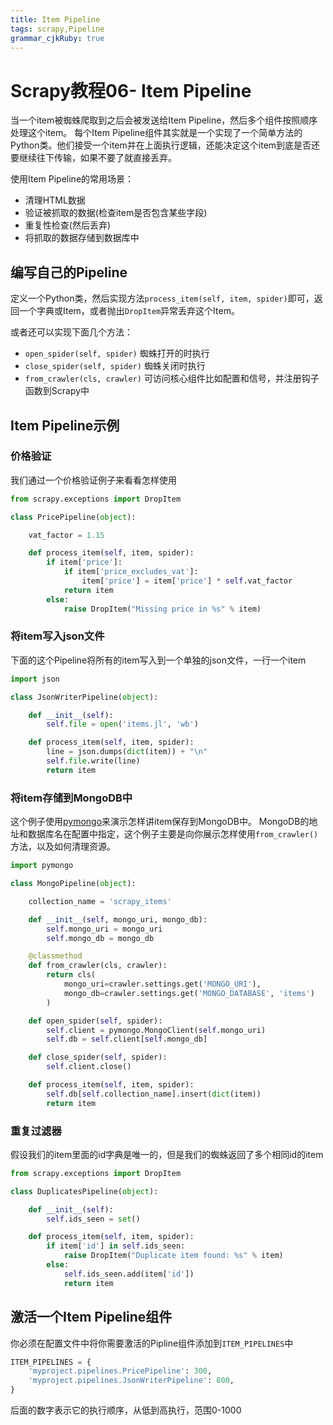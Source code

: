 ```yaml
---
title: Item Pipeline
tags: scrapy,Pipeline
grammar_cjkRuby: true
---
```

# Scrapy教程06- Item Pipeline

当一个item被蜘蛛爬取到之后会被发送给Item Pipeline，然后多个组件按照顺序处理这个item。
每个Item Pipeline组件其实就是一个实现了一个简单方法的Python类。他们接受一个item并在上面执行逻辑，还能决定这个item到底是否还要继续往下传输，如果不要了就直接丢弃。

使用Item Pipeline的常用场景：

* 清理HTML数据
* 验证被抓取的数据(检查item是否包含某些字段)
* 重复性检查(然后丢弃)
* 将抓取的数据存储到数据库中

## 编写自己的Pipeline
定义一个Python类，然后实现方法`process_item(self, item, spider)`即可，返回一个字典或Item，或者抛出`DropItem`异常丢弃这个Item。

或者还可以实现下面几个方法：

* `open_spider(self, spider)` 蜘蛛打开的时执行
* `close_spider(self, spider)` 蜘蛛关闭时执行
* `from_crawler(cls, crawler)` 可访问核心组件比如配置和信号，并注册钩子函数到Scrapy中

## Item Pipeline示例

### 价格验证
我们通过一个价格验证例子来看看怎样使用
``` python
from scrapy.exceptions import DropItem

class PricePipeline(object):

    vat_factor = 1.15

    def process_item(self, item, spider):
        if item['price']:
            if item['price_excludes_vat']:
                item['price'] = item['price'] * self.vat_factor
            return item
        else:
            raise DropItem("Missing price in %s" % item)
```

### 将item写入json文件
下面的这个Pipeline将所有的item写入到一个单独的json文件，一行一个item
``` python
import json

class JsonWriterPipeline(object):

    def __init__(self):
        self.file = open('items.jl', 'wb')

    def process_item(self, item, spider):
        line = json.dumps(dict(item)) + "\n"
        self.file.write(line)
        return item
```

### 将item存储到MongoDB中
这个例子使用[pymongo](http://api.mongodb.org/python/current/)来演示怎样讲item保存到MongoDB中。
MongoDB的地址和数据库名在配置中指定，这个例子主要是向你展示怎样使用`from_crawler()`方法，以及如何清理资源。
``` python
import pymongo

class MongoPipeline(object):

    collection_name = 'scrapy_items'

    def __init__(self, mongo_uri, mongo_db):
        self.mongo_uri = mongo_uri
        self.mongo_db = mongo_db

    @classmethod
    def from_crawler(cls, crawler):
        return cls(
            mongo_uri=crawler.settings.get('MONGO_URI'),
            mongo_db=crawler.settings.get('MONGO_DATABASE', 'items')
        )

    def open_spider(self, spider):
        self.client = pymongo.MongoClient(self.mongo_uri)
        self.db = self.client[self.mongo_db]

    def close_spider(self, spider):
        self.client.close()

    def process_item(self, item, spider):
        self.db[self.collection_name].insert(dict(item))
        return item
```

### 重复过滤器
假设我们的item里面的id字典是唯一的，但是我们的蜘蛛返回了多个相同id的item
``` python
from scrapy.exceptions import DropItem

class DuplicatesPipeline(object):

    def __init__(self):
        self.ids_seen = set()

    def process_item(self, item, spider):
        if item['id'] in self.ids_seen:
            raise DropItem("Duplicate item found: %s" % item)
        else:
            self.ids_seen.add(item['id'])
            return item
```

## 激活一个Item Pipeline组件
你必须在配置文件中将你需要激活的Pipline组件添加到`ITEM_PIPELINES`中
``` python
ITEM_PIPELINES = {
    'myproject.pipelines.PricePipeline': 300,
    'myproject.pipelines.JsonWriterPipeline': 800,
}
```
后面的数字表示它的执行顺序，从低到高执行，范围0-1000

